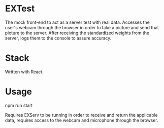# EXTest

The mock front-end to act as a server test with real data. Accesses the user's webcam through the browser in order to take a picture and send that picture to the server. After receiving the standardized weights from the server, logs them to the console to assure accuracy.

# Stack

Written with React.

# Usage
  npm run start
  
  Requires EXServ to be running in order to receive and return the applicable data, requires access to the webcam and 
  microphone through the browser.
